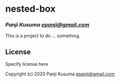 # nested-box
### _Panji Kusuma <epanji@gmail.com>_

This is a project to do ... something.

## License

Specify license here


Copyright (c) 2020 Panji Kusuma <epanji@gmail.com>


